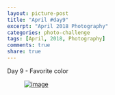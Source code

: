 ```yaml
---
layout: picture-post
title: "April #day9"
excerpt: "April 2018 Photography"
categories: photo-challenge
tags: [April, 2018, Photography]
comments: true
share: true
---
```

Day 9 - Favorite color


<figure>
	<a href="{{site.url}}/images/photo-challenge/april-2018/day9.jpeg"><img src="{{site.url}}/images/photo-challenge/april-2018/day9.jpeg" alt="image"></a>
</figure>
